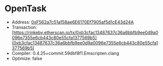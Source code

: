 # OpenTask
- Address: [0xF562a7c51a158ae6E6170Ef7905af5d1cE43d24A](https://rinkeby.etherscan.io/address/0xf562a7c51a158ae6e6170ef7905af5d1ce43d24a)
- Transaction: [https://rinkeby.etherscan.io/tx/0xb3cfac13487637c36a6bbfb9ee0d9a0096e7355e6cb443c80e55cfa1377569b5](0xb3cfac13487637c36a6bbfb9ee0d9a0096e7355e6cb443c80e55cfa1377569b5)
- Compiler: 0.4.25+commit.59dbf8f1.Emscripten.clang
- Optimize: false
